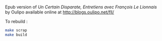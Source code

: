 Epub version of _Un Certain Disparate, Entretiens avec François Le Lionnais_ by Oulipo available online at http://blogs.oulipo.net/fll/

To rebuild : 
```sh
make scrap
make build
```
